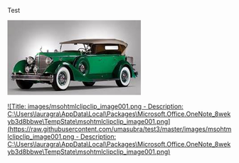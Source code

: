 
Test

[![Title: images/image1471894406522.Jpeg](https://raw.githubusercontent.com/umasubra/test3/master/images/image1471894406522.Jpeg)](https://raw.githubusercontent.com/umasubra/test3/master/images/image1471894406522.Jpeg)

[![Title: images/msohtmlclipclip_image001.png - Description: C:\Users\lauragra\AppData\Local\Packages\Microsoft.Office.OneNote_8wekyb3d8bbwe\TempState\msohtmlclipclip_image001.png](https://raw.githubusercontent.com/umasubra/test3/master/images/msohtmlclipclip_image001.png - Description: C:\Users\lauragra\AppData\Local\Packages\Microsoft.Office.OneNote_8wekyb3d8bbwe\TempState\msohtmlclipclip_image001.png)](https://raw.githubusercontent.com/umasubra/test3/master/images/msohtmlclipclip_image001.png)
